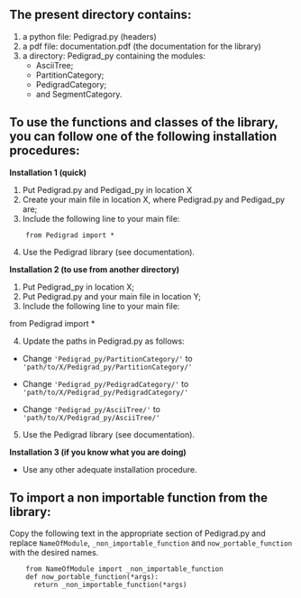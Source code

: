## The present directory contains:

1. a python file: Pedigrad.py (headers)
2. a pdf file: documentation.pdf (the documentation for the library)
3. a directory: Pedigrad_py containing the modules: 
   * AsciiTree;
   * PartitionCategory;
   * PedigradCategory;
   * and SegmentCategory.


## To use the functions and classes of the library, you can follow one of the following installation procedures:

**Installation 1 (quick)**

1. Put Pedigrad.py and Pedigad_py in location X
2. Create your main file in location X, where Pedigrad.py and Pedigad_py are;
3. Include the following line to your main file:
```
    from Pedigrad import *
```
4. Use the Pedigrad library (see documentation). 


**Installation 2 (to use from another directory)**

1. Put Pedigrad_py in location X;
2. Put Pedigrad.py and your main file in location Y;
3. Include the following line to your main file:

from Pedigrad import *

4. Update the paths in Pedigrad.py as follows:

* Change ```'Pedigrad_py/PartitionCategory/'``` to ```'path/to/X/Pedigrad_py/PartitionCategory/'```

* Change ```'Pedigrad_py/PedigradCategory/'``` to ```'path/to/X/Pedigrad_py/PedigradCategory/'```

* Change ```'Pedigrad_py/AsciiTree/'``` to ```'path/to/X/Pedigrad_py/AsciiTree/'```

5. Use the Pedigrad library (see documentation). 


**Installation 3 (if you know what you are doing)**

- Use any other adequate installation procedure.


## To import a non importable function from the library:

Copy the following text in the appropriate section of Pedigrad.py and replace ```NameOfModule```, ```_non_importable_function``` and ```now_portable_function``` with the desired names.

```
    from NameOfModule import _non_importable_function
    def now_portable_function(*args):
      return _non_importable_function(*args)
```




